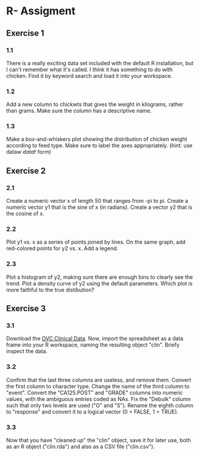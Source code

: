 R- Assigment
========================================================

Exercise 1
-------------------------------------------------------
### 1.1
There is a really exciting data set included with the default R installation, but I can't remember what
it's called. I think it has something to do with chicken. Find it by keyword search and load it into your
workspace.




### 1.2
Add a new column to chickwts that gives the weight in kilograms, rather than grams. Make sure the
column has a descriptive name.




### 1.3
Make a box-and-whiskers plot showing the distribution of chicken weight according to feed type. Make
sure to label the axes appropriately. (hint: use data$w ~ data$f form)




Exercise 2
-------------------------------------------------------

### 2.1
Create a numeric vector x of length 50 that ranges from -pi to pi. Create a numeric vector y1 that is the
sine of x (in radians). Create a vector y2 that is the cosine of x.




### 2.2
Plot y1 vs. x as a series of points joined by lines. On the same graph, add red-colored points for y2 vs.
x. Add a legend.



### 2.3
Plot a histogram of y2, making sure there are enough bins to clearly see the trend. Plot a density curve
of y2 using the default parameters. Which plot is more faithful to the true distibution?




Exercise 3
---------------------------------------------

### 3.1
Download the [OVC Clinical Data](https://discovery.genome.duke.edu/express/resources/193/OVCclinicalinfo.xls). Now, import the spreadsheet as a data frame into your R
workspace, naming the resulting object "clin". Briefy inspect the data.




### 3.2
Confirm that the last three columns are useless, and remove them. Convert the first column to character
type. Change the name of the third column to "event". Convert the "CA125.POST" and "GRADE"
columns into numeric values, with the ambiguous entries coded as NAs. Fix the "Debulk" column such
that only two levels are used ("O" and "S"). Rename the eighth column to "response" and convert it to
a logical vector (0 = FALSE, 1 = TRUE).




### 3.3
Now that you have "cleaned up" the "clin" object, save it for later use, both as an R object ("clin.rda")
and also as a CSV file ("clin.csv").




